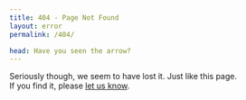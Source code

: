 ```yaml
---
title: 404 - Page Not Found
layout: error
permalink: /404/

head: Have you seen the arrow?
---
```


Seriously though, we seem to have lost it. Just like this page. <br>
If you find it, please [let us know](/contact?recipient=communications).
